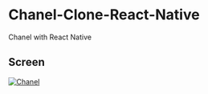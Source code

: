 # Chanel-Clone-React-Native
Chanel with React Native

## Screen

<a href="https://imgflip.com/gif/5ggvwu"><img src="https://imgflip.com/gif/5ggvwu" title="Chanel"/></a>
